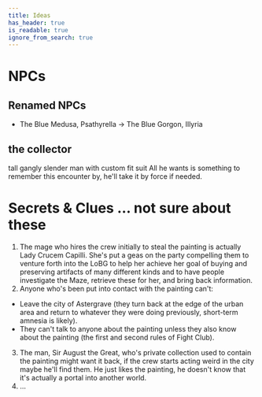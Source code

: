 ```yaml
---
title: Ideas
has_header: true
is_readable: true
ignore_from_search: true
---
```


# NPCs

## Renamed NPCs

- The Blue Medusa, Psathyrella -> The Blue Gorgon, Illyria

## the collector

tall gangly slender man with custom fit suit
 All he wants is something to remember this encounter by, he'll take it by force if needed. 


# Secrets & Clues ... not sure about these

1. The mage who hires the crew initially to steal the painting is actually Lady Crucem Capilli. She's put a geas on the party compelling them to venture forth into the LoBG to help her achieve her goal of buying and preserving artifacts of many different kinds and to have people investigate the Maze, retrieve these for her, and bring back information.
2. Anyone who's been put into contact with the painting can't:
  - Leave the city of Astergrave (they turn back at the edge of the urban area and return to whatever they were doing previously, short-term amnesia is likely).
  - They can't talk to anyone about the painting unless they also know about the painting (the first and second rules of Fight Club).
3. The man, Sir August the Great, who's private collection used to contain the painting might want it back, if the crew starts acting weird in the city maybe he'll find them. He just likes the painting, he doesn't know that it's actually a portal into another world.
4. ...